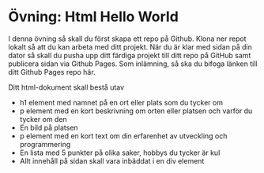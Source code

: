 # Övning: Html Hello World

I denna övning så skall du först skapa ett repo på Github. 
Klona ner repot lokalt så att du kan arbeta med ditt projekt.
När du är klar med sidan på din dator så skall du pusha upp ditt färdiga projekt till ditt repo på GitHub samt publicera sidan via Github Pages.
Som inlämning, så ska du bifoga länken till ditt Github Pages repo här.

Ditt html-dokument skall bestå utav

* h1 element med namnet på en ort eller plats som du tycker om
* p element med en kort beskrivning om orten eller platsen och varför du tycker om den
* En bild på platsen
* p element med en kort text om din erfarenhet av utveckling och programmering
* En lista med 5 punkter på olika saker, hobbys du tycker är kul
* Allt innehåll på sidan skall vara inbäddat i en div element
